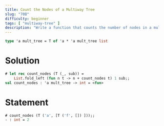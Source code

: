```yaml
---
title: Count the Nodes of a Multiway Tree
slug: "70B"
difficulty: beginner
tags: [ "multiway-tree" ]
description: "Write a function that counts the number of nodes in a multiway tree."
---
```


```ocaml
type 'a mult_tree = T of 'a * 'a mult_tree list
```

# Solution

```ocaml
# let rec count_nodes (T (_, sub)) =
    List.fold_left (fun n t -> n + count_nodes t) 1 sub;;
val count_nodes : 'a mult_tree -> int = <fun>
```

# Statement

```ocaml
# count_nodes (T ('a', [T ('f', []) ]));;
- : int = 2
```
